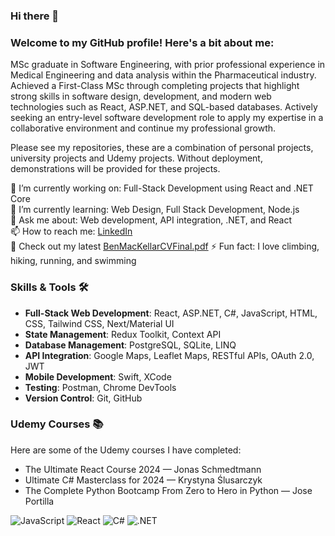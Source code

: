 ### Hi there 👋

### Welcome to my GitHub profile! Here's a bit about me:

MSc graduate in Software Engineering, with prior professional experience in Medical Engineering and data analysis within the Pharmaceutical industry. Achieved a First-Class MSc through completing projects that highlight strong skills in software design, development, and modern web technologies such as React, ASP.NET, and SQL-based databases. Actively seeking an entry-level software development role to apply my expertise in a collaborative environment and continue my professional growth.

Please see my repositories, these are a combination of personal projects, university projects and Udemy projects. Without deployment, demonstrations will be provided for these projects.

🔭 I’m currently working on: Full-Stack Development using React and .NET Core  
🌱 I’m currently learning: Web Design, Full Stack Development, Node.js  
💬 Ask me about: Web development, API integration, .NET, and React  
📫 How to reach me: [LinkedIn](https://www.linkedin.com/in/ben-mackellar-7b41a7189/)  
📝 Check out my latest [BenMacKellarCVFinal.pdf](https://github.com/user-attachments/files/17164819/BenMacKellarCVFinal.pdf)
⚡ Fun fact: I love climbing, hiking, running, and swimming

### Skills & Tools 🛠

- **Full-Stack Web Development**: React, ASP.NET, C#, JavaScript, HTML, CSS, Tailwind CSS, Next/Material UI  
- **State Management**: Redux Toolkit, Context API  
- **Database Management**: PostgreSQL, SQLite, LINQ  
- **API Integration**: Google Maps, Leaflet Maps, RESTful APIs, OAuth 2.0, JWT  
- **Mobile Development**: Swift, XCode  
- **Testing**: Postman, Chrome DevTools  
- **Version Control**: Git, GitHub  

### Udemy Courses 📚

Here are some of the Udemy courses I have completed:

- The Ultimate React Course 2024 — Jonas Schmedtmann  
- Ultimate C# Masterclass for 2024 — Krystyna Ślusarczyk  
- The Complete Python Bootcamp From Zero to Hero in Python — Jose Portilla

![JavaScript](https://img.shields.io/badge/-JavaScript-333333?style=flat&logo=javascript)
![React](https://img.shields.io/badge/-React-333333?style=flat&logo=react)
![C#](https://img.shields.io/badge/-C%23-333333?style=flat&logo=c-sharp)
![.NET](https://img.shields.io/badge/-.NET-333333?style=flat&logo=.net)
